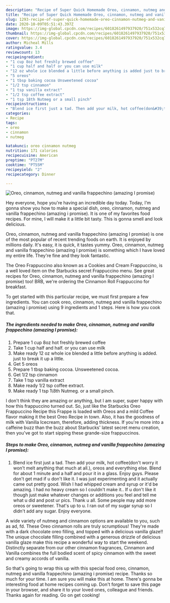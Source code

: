 ```yaml
---
description: "Recipe of Super Quick Homemade Oreo, cinnamon, nutmeg and vanilla frappechino (amazing I promise)"
title: "Recipe of Super Quick Homemade Oreo, cinnamon, nutmeg and vanilla frappechino (amazing I promise)"
slug: 1293-recipe-of-super-quick-homemade-oreo-cinnamon-nutmeg-and-vanilla-frappechino-amazing-i-promise
date: 2020-10-09T05:51:43.397Z
image: https://img-global.cpcdn.com/recipes/6018261497937920/751x532cq70/oreo-cinnamon-nutmeg-and-vanilla-frappechino-amazing-i-promise-recipe-main-photo.jpg
thumbnail: https://img-global.cpcdn.com/recipes/6018261497937920/751x532cq70/oreo-cinnamon-nutmeg-and-vanilla-frappechino-amazing-i-promise-recipe-main-photo.jpg
cover: https://img-global.cpcdn.com/recipes/6018261497937920/751x532cq70/oreo-cinnamon-nutmeg-and-vanilla-frappechino-amazing-i-promise-recipe-main-photo.jpg
author: Micheal Mills
ratingvalue: 3.4
reviewcount: 13
recipeingredient:
- "1 cup 8oz hot freshly brewed coffee"
- "1 cup half and half or you can use milk"
- "12 oz whole ice blended a little before anything is added just to break it up a little"
- "5 oreos"
- "1 tbsp baking cocoa Unsweetened cocoa"
- "1/2 tsp cinnamon"
- "1 tsp vanilla extract"
- "1/2 tsp coffee extract"
- "1 tsp 18th Nutmeg or a small pinch"
recipeinstructions:
- "Blend ice first just a tad. Then add your milk, hot coffee(don&#39;t worry it won&#39;t melt anything that much at all.), oreos and everything else. Blend for about 1 minute and a half and pour it in a glass.  Enjoy guys. Please don&#39;t get mad if u don&#39;t like it. I was just experimenting and it actually came out pretty good. Wish I had whipped cream and syrup or it&#39;d be amazing. I had no heavy cream so I couldn&#39;t make it.. If u don&#39;t like it though just make whatever changes or additions you feel and tell me what u did and post ur pics. Thank u all. Some people may add more oreos or sweetener. That&#39;s up to u. I ran out of my sugar syrup so I didn&#39;t add any sugar. Enjoy everyone."
categories:
- Recipe
tags:
- oreo
- cinnamon
- nutmeg

katakunci: oreo cinnamon nutmeg 
nutrition: 171 calories
recipecuisine: American
preptime: "PT27M"
cooktime: "PT55M"
recipeyield: "2"
recipecategory: Dinner

---
```



![Oreo, cinnamon, nutmeg and vanilla frappechino (amazing I promise)](https://img-global.cpcdn.com/recipes/6018261497937920/751x532cq70/oreo-cinnamon-nutmeg-and-vanilla-frappechino-amazing-i-promise-recipe-main-photo.jpg)

Hey everyone, hope you're having an incredible day today. Today, I'm gonna show you how to make a special dish, oreo, cinnamon, nutmeg and vanilla frappechino (amazing i promise). It is one of my favorites food recipes. For mine, I will make it a little bit tasty. This is gonna smell and look delicious.

Oreo, cinnamon, nutmeg and vanilla frappechino (amazing I promise) is one of the most popular of recent trending foods on earth. It is enjoyed by millions daily. It's easy, it is quick, it tastes yummy. Oreo, cinnamon, nutmeg and vanilla frappechino (amazing I promise) is something which I have loved my entire life. They're fine and they look fantastic.

The Oreo Frappuccino also known as a Cookies and Cream Frappuccino, is a well loved item on the Starbucks secret Frappuccino menu. See great recipes for Oreo, cinnamon, nutmeg and vanilla frappechino (amazing I promise) too! BRB, we&#39;re ordering the Cinnamon Roll Frappuccino for breakfast.


To get started with this particular recipe, we must first prepare a few ingredients. You can cook oreo, cinnamon, nutmeg and vanilla frappechino (amazing i promise) using 9 ingredients and 1 steps. Here is how you cook that.

<!--inarticleads1-->

##### The ingredients needed to make Oreo, cinnamon, nutmeg and vanilla frappechino (amazing I promise):

1. Prepare 1 cup 8oz hot freshly brewed coffee
1. Take 1 cup half and half. or you can use milk
1. Make ready 12 oz whole ice blended a little before anything is added. just to break it up a little.
1. Get 5 oreos
1. Prepare 1 tbsp baking cocoa. Unsweetened cocoa.
1. Get 1/2 tsp cinnamon
1. Take 1 tsp vanilla extract
1. Make ready 1/2 tsp coffee extract.
1. Make ready 1 tsp 1\8th Nutmeg. or a small pinch.


I don&#39;t think they are amazing or anything, but I am super, super happy with how this frappuccino turned out. So, just like the Starbucks Oreo Frappuccino Recipe this Frappe is loaded with Oreos and a mild Coffee flavor making it the best Oreo Recipe in town. Also, it has the goodness of milk with Vanilla Icecream, therefore, adding thickness. If you&#39;re more into a caffeine buzz than the buzz about Starbucks&#39; latest secret menu creation, then you&#39;ve got to start sipping these grande-size frappuccinos. 

<!--inarticleads2-->

##### Steps to make Oreo, cinnamon, nutmeg and vanilla frappechino (amazing I promise):

1. Blend ice first just a tad. Then add your milk, hot coffee(don&#39;t worry it won&#39;t melt anything that much at all.), oreos and everything else. Blend for about 1 minute and a half and pour it in a glass.  Enjoy guys. Please don&#39;t get mad if u don&#39;t like it. I was just experimenting and it actually came out pretty good. Wish I had whipped cream and syrup or it&#39;d be amazing. I had no heavy cream so I couldn&#39;t make it.. If u don&#39;t like it though just make whatever changes or additions you feel and tell me what u did and post ur pics. Thank u all. Some people may add more oreos or sweetener. That&#39;s up to u. I ran out of my sugar syrup so I didn&#39;t add any sugar. Enjoy everyone.


A wide variety of nutmeg and cinnamon options are available to you, such as ad, fd. These Oreo cinnamon rolls are truly scrumptious! They&#39;re made with a dark chocolate oreo filling, and topped with a delicious vanilla glaze!! The unique chocolate filling combined with a generous drizzle of delicious vanilla glaze make this recipe a wonderful way to start the weekend. Distinctly separate from our other cinnamon fragrances, Cinnamon and Vanilla combines the full bodied scent of spicy cinnamon with the sweet and creamy accords of vanilla. 

So that's going to wrap this up with this special food oreo, cinnamon, nutmeg and vanilla frappechino (amazing i promise) recipe. Thanks so much for your time. I am sure you will make this at home. There's gonna be interesting food at home recipes coming up. Don't forget to save this page in your browser, and share it to your loved ones, colleague and friends. Thanks again for reading. Go on get cooking!
